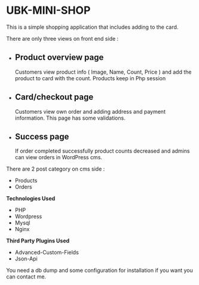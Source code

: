# UBK-MINI-SHOP

 This is a simple shopping application that includes adding to the card.

There are only three views on front end side :

 * ## Product overview page

   Customers view product info ( Image, Name, Count, Price ) and add the product to card with the count. Products keep in Php session

 * ## Card/checkout page

   Customers view own order and adding address and payment information. This page has some validations.

 * ## Success page

   If order completed successfully product counts decreased and admins can view orders in WordPress cms. 

There are 2 post category on cms side :

- Products
- Orders

**Technologies Used**

- PHP 
- Wordpress
- Mysql 
- Nginx 

**Third Party Plugins Used**

- Advanced-Custom-Fields
- Json-Api

 You need a db dump and some configuration for installation if you want you can contact me. 

